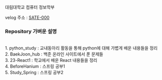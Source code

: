<!--
**SATE000/SATE000** is a ✨ _special_ ✨ repository because its `README.md` (this file) appears on your GitHub profile.

Here are some ideas to get you started:

- 🔭 I’m currently working on ...
- 🌱 I’m currently learning ...
- 👯 I’m looking to collaborate on ...
- 🤔 I’m looking for help with ...
- 💬 Ask me about ...
- 📫 How to reach me: ...
- 😄 Pronouns: ...
- ⚡ Fun fact: ...
-->

대림대학교
컴퓨터 정보학부 <br/>

velog 주소 : [SATE-000](https://velog.io/@sate-000)<br/>

### Repository 가벼운 설명
<br/>
1. python_study : 교내동아리 활동을 통해 python에 대해 가볍게 배운 내용들을 정리
<br/>
2. BaekJoon_hub : 백준 온라인 사이트에서 푼 문제들
<br/>
3. 23-React1 : 학교에서 배운 React 내용들을 정리
<br/>
4. BeforeHanium : 스프링 공부1
<br/>
5. Study_Spring : 스프링 공부2
